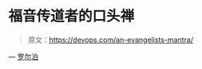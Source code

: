 # 福音传道者的口头禅

> 原文：<https://devops.com/an-evangelists-mantra/>

— [罗尔泊](https://devops.com/author/breselman/)